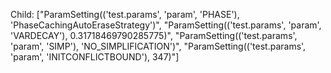 Child: ["ParamSetting(('test.params', 'param', 'PHASE'), 'PhaseCachingAutoEraseStrategy')", "ParamSetting(('test.params', 'param', 'VARDECAY'), 0.31718469790285775)", "ParamSetting(('test.params', 'param', 'SIMP'), 'NO_SIMPLIFICATION')", "ParamSetting(('test.params', 'param', 'INITCONFLICTBOUND'), 347)"]